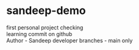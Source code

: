 # sandeep-demo
first personal project checking
<br/>
learning commit on github
<br/>
Author - Sandeep developer
branches - main only
